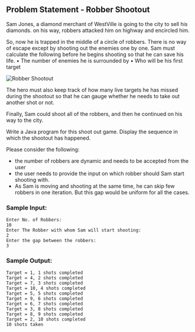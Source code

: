 ## Problem Statement - Robber Shootout

Sam Jones, a diamond merchant of WestVille is going to the city to sell his diamonds. on his way, robbers attacked him on highway and encircled him.

So, now he is trapped in the middle of a circle of robbers. There is no way of escape except by shooting out the enemies one by one. Sam must calculate the following before he begins shooting so that he can save his life.
•   The number of enemies he is surrounded by
•   Who will be his first target

![Robber Shootout](./shootout.jpg)

The hero must also keep track of how many live targets he has missed during the shootout so that he can gauge whether he needs to take out another shot or not. 

Finally, Sam could shoot all of the robbers, and then he continued on his way to the city.
 
Write a Java program for this shoot out game. Display the sequence in which the shootout has happened. 

Please consider the following: 
- the number of robbers are dynamic and needs to be accepted from the user
- the user needs to provide the input on which robber should Sam start shooting with.
- As Sam is moving and shooting at the same time, he can skip few robbers in one iteration. But this gap would be uniform for all the cases.

### Sample Input:

```
Enter No. of Robbers:
10
Enter The Robber with whom Sam will start shooting:
2
Enter the gap between the robbers:
3
```

### Sample Output:
```
Target = 1, 1 shots completed
Target = 4, 2 shots completed
Target = 7, 3 shots completed
Target = 10, 4 shots completed
Target = 5, 5 shots completed
Target = 9, 6 shots completed
Target = 6, 7 shots completed
Target = 3, 8 shots completed
Target = 8, 9 shots completed
Target = 2, 10 shots completed
10 shots taken
```
